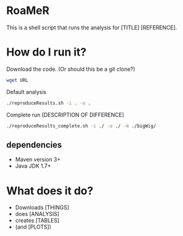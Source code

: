 # RoaMeR
This is a shell script that runs the analysis for [TITLE] [REFERENCE].

# How do I run it?
Download the code. (Or should this be a git clone?)
```bash
wget URL
```

Default analysis
```bash
./reproduceResults.sh -i . -o .
```

Complete run [DESCRIPTION OF DIFFERENCE]
```bash
./reproduceResults_complete.sh -i ./ -o ./ -m ./bigWig/
```

## dependencies
- Maven version 3+
- Java JDK 1.7+

# What does it do?
- Downloads [THINGS]
- does [ANALYSIS]
- creates [TABLES]
- (and [PLOTS])

